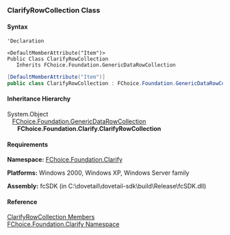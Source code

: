 ﻿### ClarifyRowCollection Class

#### Syntax

```vbnet
'Declaration

<DefaultMemberAttribute("Item")>
Public Class ClarifyRowCollection 
   Inherits FChoice.Foundation.GenericDataRowCollection
```

```csharp
[DefaultMemberAttribute("Item")]
public class ClarifyRowCollection : FChoice.Foundation.GenericDataRowCollection
``` 

#### Inheritance Hierarchy

System.Object  
   [FChoice.Foundation.GenericDataRowCollection](fcSDK~FChoice.Foundation.GenericDataRowCollection.md)  
      **FChoice.Foundation.Clarify.ClarifyRowCollection**  

#### Requirements

**Namespace:** [FChoice.Foundation.Clarify](fcSDK~FChoice.Foundation.Clarify_namespace.md)

**Platforms:** Windows 2000, Windows XP, Windows Server family

**Assembly:** fcSDK (in C:\\dovetail\\dovetail-sdk\\build\\Release\\fcSDK.dll)

#### Reference

[ClarifyRowCollection Members](fcSDK~FChoice.Foundation.Clarify.ClarifyRowCollection_members.md)  
[FChoice.Foundation.Clarify Namespace](fcSDK~FChoice.Foundation.Clarify_namespace.md)
